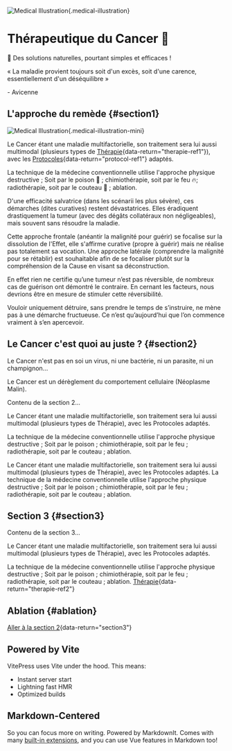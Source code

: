 

![Medical Illustration](https://images.unsplash.com/photo-1579165466741-7f35e4755660?auto=format&fit=crop&w=1200){.medical-illustration}

<SocialActions />


# Thérapeutique du Cancer 🥦

🐣 Des solutions naturelles, pourtant simples et efficaces !

<div class="custom-quote">
<p>« La maladie provient toujours soit d'un excès, soit d'une carence, essentiellement d'un déséquilibre »</p>
<span class="attribution">- Avicenne</span>
</div>

## L'approche du remède {#section1}

![Medical Illustration](/assets/illustration_2.webp){.medical-illustration-mini}

Le Cancer étant une maladie multifactorielle, son traitement sera lui aussi multimodal (plusieurs types de <span id="therapie-ref1">[Thérapie](/terminologie#therapie){data-return="therapie-ref1"}</span>), avec les <span id="protocole-ref1">[Protocoles](/terminologie#protocol){data-return="protocol-ref1"}</span> adaptés.

La technique de la médecine conventionnelle utilise l'approche physique destructive ; Soit par le poison 🧪 ; chimiothérapie, soit par le feu 🔥; radiothérapie, soit par le couteau 🔪 ; ablation.

D'une efficacité salvatrice (dans les scénarii les plus sévère), ces démarches (dites curatives) restent dévastatrices. Elles éradiquent drastiquement la tumeur (avec des dégâts collatéraux non négligeables), mais souvent <span class="underline-text">sans résoudre la maladie</span>.

Cette approche frontale (anéantir la malignité pour guérir) se focalise sur <span class="underline-text">la dissolution de l'Effet</span>, elle s'affirme curative (propre à guérir) mais ne réalise pas totalement sa vocation. Une approche latérale (comprendre la malignité pour se rétablir) est souhaitable afin de se focaliser plutôt sur <span class="underline-text">la compréhension de la Cause</span> en visant sa déconstruction.

En effet rien ne certifie qu’une tumeur n’est pas réversible, de nombreux cas de guérison ont démontré le contraire. En cernant les facteurs, nous devrions être en mesure de stimuler cette réversibilité. 

Vouloir uniquement détruire, sans prendre le temps de s’instruire, ne mène pas à une démarche fructueuse. Ce n’est qu’aujourd’hui que l’on commence vraiment à s’en apercevoir.





## Le Cancer c'est quoi au juste ? {#section2}

Le Cancer n'est pas en soi un virus, ni une bactérie, ni un parasite, ni un champignon…

Le Cancer est un dérèglement du comportement cellulaire (Néoplasme Malin).

Contenu de la section 2...

Le Cancer étant une maladie multifactorielle, son traitement sera lui aussi multimodal (plusieurs types de Thérapie), avec les Protocoles adaptés.

La technique de la médecine conventionnelle utilise l'approche physique destructive ; Soit par le poison ; chimiothérapie, soit par le feu ; radiothérapie, soit par le couteau ; ablation.

Le Cancer étant une maladie multifactorielle, son traitement sera lui aussi multimodal (plusieurs types de Thérapie), avec les Protocoles adaptés. La technique de la médecine conventionnelle utilise l'approche physique destructive ; Soit par le poison ; chimiothérapie, soit par le feu ; radiothérapie, soit par le couteau ; ablation.

<ReturnLink />

## Section 3 {#section3}

Contenu de la section 3...

Le Cancer étant une maladie multifactorielle, son traitement sera lui aussi multimodal (plusieurs types de Thérapie), avec les Protocoles adaptés.

La technique de la médecine conventionnelle utilise l'approche physique destructive ; Soit par le poison ; chimiothérapie, soit par le feu ; radiothérapie, soit par le couteau ; ablation. <span id="therapie-ref2">[Thérapie](/terminologie#therapie){data-return="therapie-ref2"}</span>

## Ablation {#ablation} 

[Aller à la section 2](#section2){data-return="section3"}

<ReturnLink />

## Powered by Vite

VitePress uses Vite under the hood. This means:

- Instant server start
- Lightning fast HMR
- Optimized builds

## Markdown-Centered

So you can focus more on writing. Powered by MarkdownIt. Comes with many [built-in extensions](https://vitepress.dev/guide/markdown), and you can use Vue features in Markdown too!
